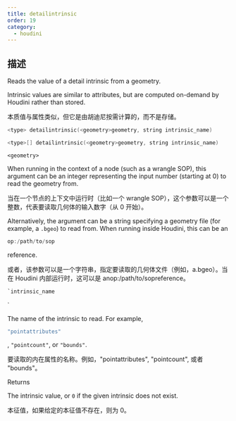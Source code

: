 ```yaml
---
title: detailintrinsic
order: 19
category:
  - houdini
---
```

    
## 描述

Reads the value of a detail intrinsic from a geometry.

Intrinsic values are similar to attributes, but are computed on-demand by
Houdini rather than stored.

本质值与属性类似，但它是由胡迪尼按需计算的，而不是存储。

```c
<type> detailintrinsic(<geometry>geometry, string intrinsic_name)
```

```c
<type>[] detailintrinsic(<geometry>geometry, string intrinsic_name)
```

`<geometry>`

When running in the context of a node (such as a wrangle SOP), this argument
can be an integer representing the input number (starting at 0) to read the
geometry from.

当在一个节点的上下文中运行时（比如一个 wrangle SOP），这个参数可以是一个整数，代表要读取几何体的输入数字（从 0 开始）。

Alternatively, the argument can be a string specifying a geometry file (for
example, a `.bgeo`) to read from. When running inside Houdini, this can be an

```c
op:/path/to/sop
```

reference.

或者，该参数可以是一个字符串，指定要读取的几何体文件（例如，a.bgeo）。当在 Houdini 内部运行时，这可以是 anop:/path/to/sopreference。

```c
`intrinsic_name
```

`

The name of the intrinsic to read. For example,

```c
"pointattributes"
```

,
`"pointcount"`, or `"bounds"`.

要读取的内在属性的名称。例如，"pointattributes", "pointcount", 或者 "bounds"。

Returns

The intrinsic value, or `0` if the given intrinsic does not exist.

本征值，如果给定的本征值不存在，则为 0。
